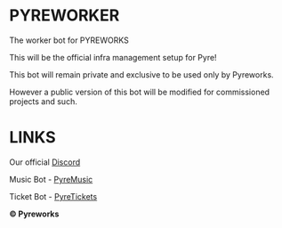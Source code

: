 # PYREWORKER

The worker bot for PYREWORKS

This will be the official infra management setup for Pyre!

This bot will remain private and exclusive to be used only by Pyreworks.

However a public version of this bot will be modified for commissioned projects and such.

# LINKS

Our official [Discord](https://discord.gg/RuzEMyjRuR)

Music Bot - [PyreMusic](https://github.com/bigblackfootman/pyremusic)

Ticket Bot - [PyreTickets](https://github.com/bigblackfootman/pyretickets)

**© Pyreworks**
